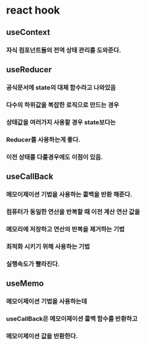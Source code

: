 # react hook

## useContext
### 자식 컴포넌트들의 전역 상태 관리를 도와준다.

## useReducer
### 공식문서에 state의 대체 함수라고 나와있음
### 다수의 하위값을 복잡한 로직으로 만드는 경우
### 상태값을 여러가지 사용할 경우 state보다는 
### Reducer를 사용하는게 좋다.
### 이전 상태를 다룰경우에도 이점이 있음.

## useCallBack 
### 메모이제이션 기법을 사용하는 콜백을 반환 해준다.
### 컴퓨터가 동일한 연산을 반복할 때 이전 계산 연산 값을
### 메모리에 저장하고 연산의 반복을 제거하는 기법
### 최적화 시키기 위해 사용하는 기법
### 실행속도가 빨라진다.

## useMemo
### 메모이제이션 기법을 사용하는데
### useCallBack은 메모이제이션 콜백 함수를 반환하고
### 메모이제이션 값을 반환한다.

